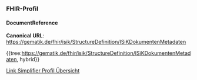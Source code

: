 ### FHIR-Profil

#### DocumentReference
**Canonical URL**: https://gematik.de/fhir/isik/StructureDefinition/ISiKDokumentenMetadaten

{{tree:https://gematik.de/fhir/isik/StructureDefinition/ISiKDokumentenMetadaten, hybrid}}

[Link Simplifier Profil Übersicht](https://simplifier.net/guide/isik-dokumentenaustausch-v4/ImplementationGuide-markdown-Datenobjekte-Datenobjekte_DocumentReference?version=current)

<!--
Folgende FHIRPath-Constraints sind im Profil zu beachten:

@``` from StructureDefinition where url = 'https://gematik.de/fhir/ISiK/StructureDefinition/ISiKPatient' for differential.element.constraint select key, severity, human, expression```
-->

